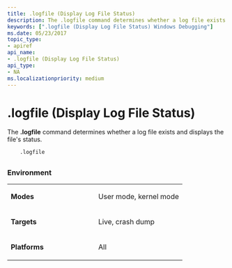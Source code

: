 ```yaml
---
title: .logfile (Display Log File Status)
description: The .logfile command determines whether a log file exists and displays the file's status.
keywords: [".logfile (Display Log File Status) Windows Debugging"]
ms.date: 05/23/2017
topic_type:
- apiref
api_name:
- .logfile (Display Log File Status)
api_type:
- NA
ms.localizationpriority: medium
---
```


# .logfile (Display Log File Status)


The **.logfile** command determines whether a log file exists and displays the file's status.

```dbgcmd
    .logfile 
```

## <span id="ddk_meta_display_log_file_status_dbg"></span><span id="DDK_META_DISPLAY_LOG_FILE_STATUS_DBG"></span>


### <span id="Environment"></span><span id="environment"></span><span id="ENVIRONMENT"></span>Environment

<table>
<colgroup>
<col width="50%" />
<col width="50%" />
</colgroup>
<tbody>
<tr class="odd">
<td align="left"><p><strong>Modes</strong></p></td>
<td align="left"><p>User mode, kernel mode</p></td>
</tr>
<tr class="even">
<td align="left"><p><strong>Targets</strong></p></td>
<td align="left"><p>Live, crash dump</p></td>
</tr>
<tr class="odd">
<td align="left"><p><strong>Platforms</strong></p></td>
<td align="left"><p>All</p></td>
</tr>
</tbody>
</table>

 

 

 





